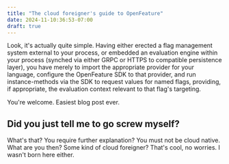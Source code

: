 ```yaml
---
title: "The cloud foreigner's guide to OpenFeature"
date: 2024-11-10:36:53-07:00
draft: true
---
```


Look, it's actually quite simple. Having either erected a flag management
system external to your process, or embedded an evaluation engine within your
process (synched via either GRPC or HTTPS to compatible persistence layer), you have
merely to import the appropriate provider for your language, configure the
OpenFeature SDK to that provider, and run instance-methods via the SDK to
request values for named flags, providing, if appropriate, the evaluation
context relevant to that flag's targeting.

You're welcome. Easiest blog post ever.

## Did you just tell me to go screw myself?

What's that? You require further explanation? You must not be cloud native.
What are you then? Some kind of cloud foreigner? That's cool, no worries. I
wasn't born here either.
